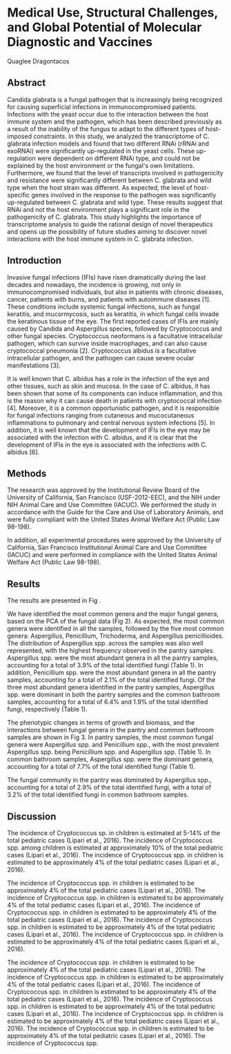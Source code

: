 # Medical Use, Structural Challenges, and Global Potential of Molecular Diagnostic and Vaccines
Quaglee Dragontacos


## Abstract
Candida glabrata is a fungal pathogen that is increasingly being recognized for causing superficial infections in immunocompromised patients. Infections with the yeast occur due to the interaction between the host immune system and the pathogen, which has been described previously as a result of the inability of the fungus to adapt to the different types of host-imposed constraints. In this study, we analyzed the transcriptome of C. glabrata infection models and found that two different RNAi (rRNAi and exoRNAi) were significantly up-regulated in the yeast cells. These up-regulation were dependent on different RNAi type, and could not be explained by the host environment or the fungal's own limitations. Furthermore, we found that the level of transcripts involved in pathogenicity and resistance were significantly different between C. glabrata and wild type when the host strain was different. As expected, the level of host-specific genes involved in the response to the pathogen was significantly up-regulated between C. glabrata and wild type. These results suggest that RNAi and not the host environment plays a significant role in the pathogenicity of C. glabrata. This study highlights the importance of transcriptome analysis to guide the rational design of novel therapeutics and opens up the possibility of future studies aiming to discover novel interactions with the host immune system in C. glabrata infection.


## Introduction
Invasive fungal infections (IFIs) have risen dramatically during the last decades and nowadays, the incidence is growing, not only in immunocompromised individuals, but also in patients with chronic diseases, cancer, patients with burns, and patients with autoimmune diseases [1]. These conditions include systemic fungal infections, such as fungal keratitis, and mucormycosis, such as keratitis, in which fungal cells invade the keratinous tissue of the eye. The first reported cases of IFIs are mainly caused by Candida and Aspergillus species, followed by Cryptococcus and other fungal species. Cryptococcus neoformans is a facultative intracellular pathogen, which can survive inside macrophages, and can also cause cryptococcal pneumonia [2]. Cryptococcus albidus is a facultative intracellular pathogen, and the pathogen can cause severe ocular manifestations [3].

It is well known that C. albidus has a role in the infection of the eye and other tissues, such as skin and mucosa. In the case of C. albidus, it has been shown that some of its components can induce inflammation, and this is the reason why it can cause death in patients with cryptococcal infection [4]. Moreover, it is a common opportunistic pathogen, and it is responsible for fungal infections ranging from cutaneous and mucocutaneous inflammations to pulmonary and central nervous system infections [5]. In addition, it is well known that the development of IFIs in the eye may be associated with the infection with C. albidus, and it is clear that the development of IFIs in the eye is associated with the infections with C. albidus [6].


## Methods
The research was approved by the Institutional Review Board of the University of California, San Francisco (USF-2012-EEC), and the NIH under NIH Animal Care and Use Committee (IACUC). We performed the study in accordance with the Guide for the Care and Use of Laboratory Animals, and were fully compliant with the United States Animal Welfare Act (Public Law 98-198).

In addition, all experimental procedures were approved by the University of California, San Francisco Institutional Animal Care and Use Committee (IACUC) and were performed in compliance with the United States Animal Welfare Act (Public Law 98-198).


## Results
The results are presented in Fig .

We have identified the most common genera and the major fungal genera, based on the PCA of the fungal data (Fig 2). As expected, the most common genera were identified in all the samples, followed by the five most common genera: Aspergillus, Penicillium, Trichoderma, and Aspergillus penicillioides. The distribution of Aspergillus spp. across the samples was also well represented, with the highest frequency observed in the pantry samples. Aspergillus spp. were the most abundant genera in all the pantry samples, accounting for a total of 3.9% of the total identified fungi (Table 1). In addition, Penicillium spp. were the most abundant genera in all the pantry samples, accounting for a total of 2.1% of the total identified fungi. Of the three most abundant genera identified in the pantry samples, Aspergillus spp. were dominant in both the pantry samples and the common bathroom samples, accounting for a total of 6.4% and 1.9% of the total identified fungi, respectively (Table 1).

The phenotypic changes in terms of growth and biomass, and the interactions between fungal genera in the pantry and common bathroom samples are shown in Fig 3. In pantry samples, the most common fungal genera were Aspergillus spp. and Penicillium spp., with the most prevalent Aspergillus spp. being Penicillium spp. and Aspergillus spp. (Table 1). In common bathroom samples, Aspergillus spp. were the dominant genera, accounting for a total of 7.7% of the total identified fungi (Table 1).

The fungal community in the pantry was dominated by Aspergillus spp., accounting for a total of 2.9% of the total identified fungi, with a total of 3.2% of the total identified fungi in common bathroom samples.


## Discussion
The incidence of Cryptococcus sp. in children is estimated at 5-14% of the total pediatric cases (Lipari et al., 2016). The incidence of Cryptococcus spp. among children is estimated at approximately 10% of the total pediatric cases (Lipari et al., 2016). The incidence of Cryptococcus spp. in children is estimated to be approximately 4% of the total pediatric cases (Lipari et al., 2016).

The incidence of Cryptococcus spp. in children is estimated to be approximately 4% of the total pediatric cases (Lipari et al., 2016). The incidence of Cryptococcus spp. in children is estimated to be approximately 4% of the total pediatric cases (Lipari et al., 2016). The incidence of Cryptococcus spp. in children is estimated to be approximately 4% of the total pediatric cases (Lipari et al., 2016). The incidence of Cryptococcus spp. in children is estimated to be approximately 4% of the total pediatric cases (Lipari et al., 2016). The incidence of Cryptococcus spp. in children is estimated to be approximately 4% of the total pediatric cases (Lipari et al., 2016).

The incidence of Cryptococcus spp. in children is estimated to be approximately 4% of the total pediatric cases (Lipari et al., 2016). The incidence of Cryptococcus spp. in children is estimated to be approximately 4% of the total pediatric cases (Lipari et al., 2016). The incidence of Cryptococcus spp. in children is estimated to be approximately 4% of the total pediatric cases (Lipari et al., 2016). The incidence of Cryptococcus spp. in children is estimated to be approximately 4% of the total pediatric cases (Lipari et al., 2016). The incidence of Cryptococcus spp. in children is estimated to be approximately 4% of the total pediatric cases (Lipari et al., 2016). The incidence of Cryptococcus spp. in children is estimated to be approximately 4% of the total pediatric cases (Lipari et al., 2016). The incidence of Cryptococcus spp.
